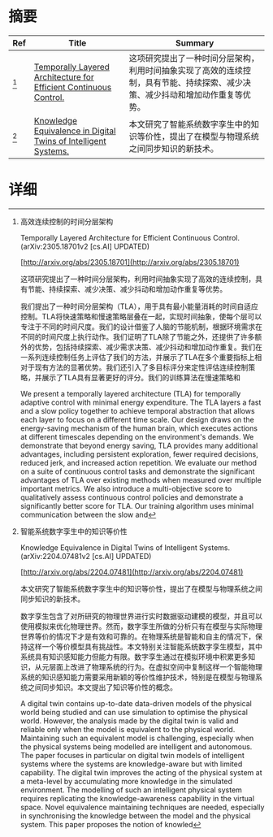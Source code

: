 # 摘要

| Ref | Title | Summary |
| --- | --- | --- |
| [^1] | [Temporally Layered Architecture for Efficient Continuous Control.](http://arxiv.org/abs/2305.18701) | 这项研究提出了一种时间分层架构，利用时间抽象实现了高效的连续控制，具有节能、持续探索、减少决策、减少抖动和增加动作重复等优势。 |
| [^2] | [Knowledge Equivalence in Digital Twins of Intelligent Systems.](http://arxiv.org/abs/2204.07481) | 本文研究了智能系统数字孪生中的知识等价性，提出了在模型与物理系统之间同步知识的新技术。 |

# 详细

[^1]: 高效连续控制的时间分层架构

    Temporally Layered Architecture for Efficient Continuous Control. (arXiv:2305.18701v2 [cs.AI] UPDATED)

    [http://arxiv.org/abs/2305.18701](http://arxiv.org/abs/2305.18701)

    这项研究提出了一种时间分层架构，利用时间抽象实现了高效的连续控制，具有节能、持续探索、减少决策、减少抖动和增加动作重复等优势。

    

    我们提出了一种时间分层架构（TLA），用于具有最小能量消耗的时间自适应控制。TLA将快速策略和慢速策略层叠在一起，实现时间抽象，使每个层可以专注于不同的时间尺度。我们的设计借鉴了人脑的节能机制，根据环境需求在不同的时间尺度上执行动作。我们证明了TLA除了节能之外，还提供了许多额外的优势，包括持续探索、减少需求决策、减少抖动和增加动作重复。我们在一系列连续控制任务上评估了我们的方法，并展示了TLA在多个重要指标上相对于现有方法的显著优势。我们还引入了多目标评分来定性评估连续控制策略，并展示了TLA具有显著更好的评分。我们的训练算法在慢速策略和

    We present a temporally layered architecture (TLA) for temporally adaptive control with minimal energy expenditure. The TLA layers a fast and a slow policy together to achieve temporal abstraction that allows each layer to focus on a different time scale. Our design draws on the energy-saving mechanism of the human brain, which executes actions at different timescales depending on the environment's demands. We demonstrate that beyond energy saving, TLA provides many additional advantages, including persistent exploration, fewer required decisions, reduced jerk, and increased action repetition. We evaluate our method on a suite of continuous control tasks and demonstrate the significant advantages of TLA over existing methods when measured over multiple important metrics. We also introduce a multi-objective score to qualitatively assess continuous control policies and demonstrate a significantly better score for TLA. Our training algorithm uses minimal communication between the slow and
    
[^2]: 智能系统数字孪生中的知识等价性

    Knowledge Equivalence in Digital Twins of Intelligent Systems. (arXiv:2204.07481v2 [cs.AI] UPDATED)

    [http://arxiv.org/abs/2204.07481](http://arxiv.org/abs/2204.07481)

    本文研究了智能系统数字孪生中的知识等价性，提出了在模型与物理系统之间同步知识的新技术。

    

    数字孪生包含了对所研究的物理世界进行实时数据驱动建模的模型，并且可以使用模拟来优化物理世界。然而，数字孪生所做的分析只有在模型与实际物理世界等价的情况下才是有效和可靠的。在物理系统是智能和自主的情况下，保持这样一个等价模型具有挑战性。本文特别关注智能系统数字孪生模型，其中系统具有知识感知能力但能力有限。数字孪生通过在模拟环境中积累更多知识，从元层面上改进了物理系统的行为。在虚拟空间中复制这样一个智能物理系统的知识感知能力需要采用新颖的等价性维护技术，特别是在模型与物理系统之间同步知识。本文提出了知识等价性的概念。

    A digital twin contains up-to-date data-driven models of the physical world being studied and can use simulation to optimise the physical world. However, the analysis made by the digital twin is valid and reliable only when the model is equivalent to the physical world. Maintaining such an equivalent model is challenging, especially when the physical systems being modelled are intelligent and autonomous. The paper focuses in particular on digital twin models of intelligent systems where the systems are knowledge-aware but with limited capability. The digital twin improves the acting of the physical system at a meta-level by accumulating more knowledge in the simulated environment. The modelling of such an intelligent physical system requires replicating the knowledge-awareness capability in the virtual space. Novel equivalence maintaining techniques are needed, especially in synchronising the knowledge between the model and the physical system. This paper proposes the notion of knowled
    

